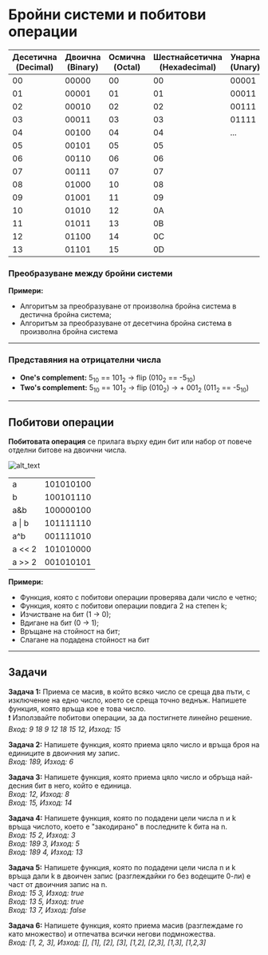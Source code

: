 # Бройни системи и побитови операции

| Десетична (Decimal) | Двоична (Binary) | Осмична (Octal) | Шестнайсетична (Hexadecimal) | Унарна (Unary) |
|---------------------|------------------|-----------------|------------------------------|-------|
| 00                  | 00000            | 00              | 00                           | 00001 |
| 01                  | 00001            | 01              | 01                           | 00011 |
| 02                  | 00010            | 02              | 02                           | 00111 |
| 03                  | 00011            | 03              | 03                           | 01111 |
| 04                  | 00100            | 04              | 04                           | ...   |
| 05                  | 00101            | 05              | 05                           |       |
| 06                  | 00110            | 06              | 06                           |       |
| 07                  | 00111            | 07              | 07                           |       |
| 08                  | 01000            | 10              | 08                           |       |
| 09                  | 01001            | 11              | 09                           |       |
| 10                  | 01010            | 12              | 0A                           |       |
| 11                  | 01011            | 13              | 0B                           |       |
| 12                  | 01100            | 14              | 0C                           |       |
| 13                  | 01101            | 15              | 0D                           |       |

### Преобразуване между бройни системи

**Примери:**
- Алгоритъм за преобразуване от произволна бройна система в дестична бройна система;
- Алгоритъм за преобразуване от десетчина бройна система в произволна бройна система

---

### Представяния на отрицателни числа

- **One's complement:** 5<sub>10</sub> == 101<sub>2</sub> -> flip (010<sub>2</sub> == -5<sub>10</sub>)
- **Two's complement:** 5<sub>10</sub> == 101<sub>2</sub> -> flip (010<sub>2</sub>) -> + 001<sub>2</sub> (011<sub>2</sub> == -5<sub>10</sub>)

---

## Побитови операции
**Побитовата операция** се прилага върху един бит или набор от повече отделни битове на двоични числа.

![alt_text](https://i.ibb.co/fXVHFsw/Bitwise-Operators.png)

|        |           |
|--------|-----------|
| a      | 101010100 |
| b      | 100101110 |
| a&b    | 100000100 |
| a \| b | 101111110 |
| a^b    | 001111010 |
| a << 2 | 101010000 |
| a >> 2 | 001010101 |

**Примери:**
- Функция, която с побитови операции проверява дали число е четно;
- Функция, която с побитови операции повдига 2 на степен k;
- Изчистване на бит (1 -> 0);
- Вдигане на бит (0 -> 1);
- Връщане на стойност на бит;
- Слагане на подадена стойност на бит

---

## Задачи

**Задача 1:** Приема се масив, в който всяко число се среща два пъти, с изключение на едно число, което се среща точно веднъж.
Напишете функция, която връща кое е това число.  
:heavy_exclamation_mark: Използвайте побитови операции, за да постигнете линейно решение.  
*Вход: 9 18 9 12 18 15 12, Изход: 15*  

**Задача 2:** Напишете функция, която приема цяло число и връща броя на единиците в двоичния му запис.  
*Вход: 189,  Изход: 6*  

**Задача 3:** Напишете функция, която приема цяло число и обръща най-десния бит в него, който е единица.  
*Вход: 12, Изход: 8  
Вход: 15, Изход: 14*  

**Задача 4:** Напишете функция, която по подадени цели числа n и k връща числото, което е "закодирано" в последните k бита на n.  
*Вход: 15 2, Изход: 3  
Вход: 189 3, Изход: 5  
Вход: 189 4, Изход: 13*  

**Задача 5:** Напишете функция, която по подадени цели числа n и k връща дали k в двоичен запис (разглеждайки го без водещите 0-ли) е част от двоичния запис на n.  
*Вход: 15 3, Изход: true  
Вход: 13 5, Изход: true  
Вход: 13 7, Изход: false*    

**Задача 6:** Напишете функция, която приема масив (разглеждаме го като множество) и отпечатва всички негови подмножества.  
*Вход: [1, 2, 3], Изход: [], [1], [2], [3], [1,2], [2,3], [1,3], [1,2,3]*

